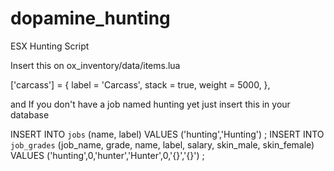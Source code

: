 # dopamine_hunting
ESX Hunting Script


Insert this on ox_inventory/data/items.lua

['carcass'] = {
		label = 'Carcass',
		stack = true,
		weight = 5000,
},


and If you don't have a job named hunting yet just insert this in your database

INSERT INTO `jobs` (name, label) VALUES
	('hunting','Hunting')
;
INSERT INTO `job_grades` (job_name, grade, name, label, salary, skin_male, skin_female) VALUES
	('hunting',0,'hunter','Hunter',0,'{}','{}')
;



